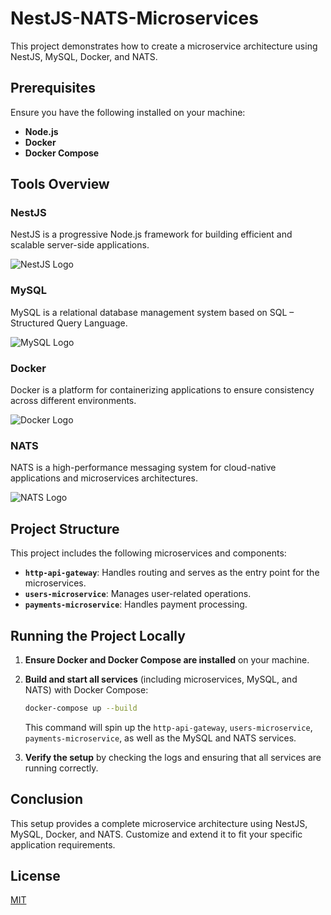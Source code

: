 # NestJS-NATS-Microservices

This project demonstrates how to create a microservice architecture using NestJS, MySQL, Docker, and NATS.

## Prerequisites

Ensure you have the following installed on your machine:
- **Node.js**
- **Docker**
- **Docker Compose**

## Tools Overview

### NestJS
NestJS is a progressive Node.js framework for building efficient and scalable server-side applications.

![NestJS Logo](https://github.com/user-attachments/assets/fbb68d96-f04a-4dfe-8190-f1fa65a56092)

### MySQL
MySQL is a relational database management system based on SQL – Structured Query Language.

![MySQL Logo](https://www.mysql.com/common/logos/logo-mysql-170x115.png)

### Docker
Docker is a platform for containerizing applications to ensure consistency across different environments.

![Docker Logo](https://www.docker.com/sites/default/files/d8/2019-07/Moby-logo.png)

### NATS
NATS is a high-performance messaging system for cloud-native applications and microservices architectures.

![NATS Logo](https://nats.io/img/logos/nats-horizontal-color.png)

## Project Structure

This project includes the following microservices and components:
- **`http-api-gateway`**: Handles routing and serves as the entry point for the microservices.
- **`users-microservice`**: Manages user-related operations.
- **`payments-microservice`**: Handles payment processing.

## Running the Project Locally

1. **Ensure Docker and Docker Compose are installed** on your machine.

2. **Build and start all services** (including microservices, MySQL, and NATS) with Docker Compose:
    ```bash
    docker-compose up --build
    ```
    This command will spin up the `http-api-gateway`, `users-microservice`, `payments-microservice`, as well as the MySQL and NATS services.

3. **Verify the setup** by checking the logs and ensuring that all services are running correctly.

## Conclusion

This setup provides a complete microservice architecture using NestJS, MySQL, Docker, and NATS. Customize and extend it to fit your specific application requirements.

## License

[MIT](LICENSE)
